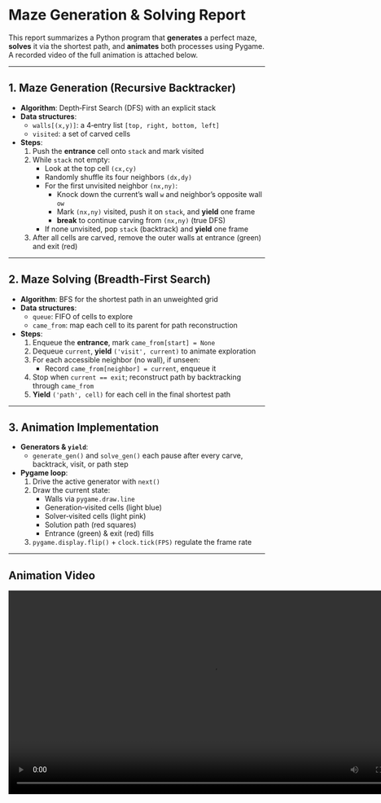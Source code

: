 # Maze Generation & Solving Report

This report summarizes a Python program that **generates** a perfect maze, **solves** it via the shortest path, and **animates** both processes using Pygame. A recorded video of the full animation is attached below.

---

## 1. Maze Generation (Recursive Backtracker)

- **Algorithm**: Depth‑First Search (DFS) with an explicit stack  
- **Data structures**:  
    - `walls[(x,y)]`: a 4‑entry list `[top, right, bottom, left]`  
    - `visited`: a set of carved cells  
- **Steps**:  
    1. Push the **entrance** cell onto `stack` and mark visited  
    2. While `stack` not empty:  
        - Look at the top cell `(cx,cy)`  
        - Randomly shuffle its four neighbors `(dx,dy)`  
        - For the first unvisited neighbor `(nx,ny)`:  
            - Knock down the current’s wall `w` and neighbor’s opposite wall `ow`  
            - Mark `(nx,ny)` visited, push it on `stack`, and **yield** one frame  
            - **break** to continue carving from `(nx,ny)` (true DFS)  
        - If none unvisited, pop `stack` (backtrack) and **yield** one frame  
    3. After all cells are carved, remove the outer walls at entrance (green) and exit (red)

---

## 2. Maze Solving (Breadth‑First Search)

- **Algorithm**: BFS for the shortest path in an unweighted grid  
- **Data structures**:  
    - `queue`: FIFO of cells to explore  
    - `came_from`: map each cell to its parent for path reconstruction  
- **Steps**:  
    1. Enqueue the **entrance**, mark `came_from[start] = None`  
    2. Dequeue `current`, **yield** `('visit', current)` to animate exploration  
    3. For each accessible neighbor (no wall), if unseen:  
        - Record `came_from[neighbor] = current`, enqueue it  
    4. Stop when `current == exit`; reconstruct path by backtracking through `came_from`  
    5. **Yield** `('path', cell)` for each cell in the final shortest path

---

## 3. Animation Implementation

- **Generators & `yield`**:  
    - `generate_gen()` and `solve_gen()` each pause after every carve, backtrack, visit, or path step  
- **Pygame loop**:  
    1. Drive the active generator with `next()`  
    2. Draw the current state:  
        - Walls via `pygame.draw.line`  
        - Generation‑visited cells (light blue)  
        - Solver‑visited cells (light pink)  
        - Solution path (red squares)  
        - Entrance (green) & exit (red) fills  
    3. `pygame.display.flip()` + `clock.tick(FPS)` regulate the frame rate

---

## Animation Video

<video controls src="./Generation_And_Solving_Animation.mp4" width="800">
  Your browser does not support the video tag.
</video>
